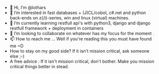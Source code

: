 - 👋 Hi, I’m @lothars
- 👀 I’m interested in fast databases + (J)CL/cobol, c#.net and python back-ends on z(/i)-series, win and linux (virtual) machines.
- 🌱 I’m currently learning restfull api's with python3, django and django restfull framework + deployment in containers
- 💞️ I’m looking to collaborate on whatever has my focus for the moment .
- 📫 How to reach me ... Well if you're reading this you must have found me =D
- How to stay on my good side? If it isn't mission critical, ask someone else ;-)
- A free advice : If it isn't mission critical, don't bother. Make you mission critical things better in stead.

<!---
lothars/lothars is a ✨ special ✨ repository because its `README.md` (this file) appears on your GitHub profile.
You can click the Preview link to take a look at your changes.
--->
